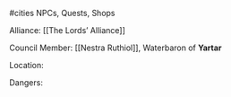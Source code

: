 #cities
NPCs, Quests, Shops

Alliance: [[The Lords’ Alliance]]

Council Member: [[Nestra Ruthiol]], Waterbaron of **Yartar**

Location: 

Dangers: 